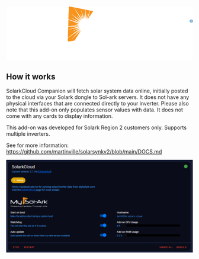 ![](https://github.com/Rick-EV/SolarkCloud/blob/maicn/logo.png)


## How it works
SolarkCloud Companion will fetch solar system data online, initially posted to the cloud via your Solark dongle to Sol-ark servers. It does not have any physical interfaces that are connected directly to your inverter. 
Please also note that this add-on only populates sensor values with data. It does not come with any cards to display information.

This add-on was developed for Solark Region 2 customers only. Supports multiple inverters.

See for more information: https://github.com/martinville/solarsynkv2/blob/main/DOCS.md

![](https://github.com/Rick-EV/SolarkCloud/blob/main/solarkstarted.png)
